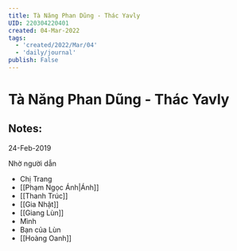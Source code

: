 ```yaml
---
title: Tà Năng Phan Dũng - Thác Yavly
UID: 220304220401
created: 04-Mar-2022
tags:
  - 'created/2022/Mar/04'
  - 'daily/journal'
publish: False
---
```

# Tà Năng Phan Dũng - Thác Yavly

## Notes:
24-Feb-2019

Nhờ người dẫn

- Chị Trang
- [[Phạm Ngọc Ánh|Ánh]]
- [[Thanh Trúc]]
- [[Gia Nhật]]
- [[Giang Lùn]]
- Mình
- Bạn của Lùn
- [[Hoàng Oanh]]


